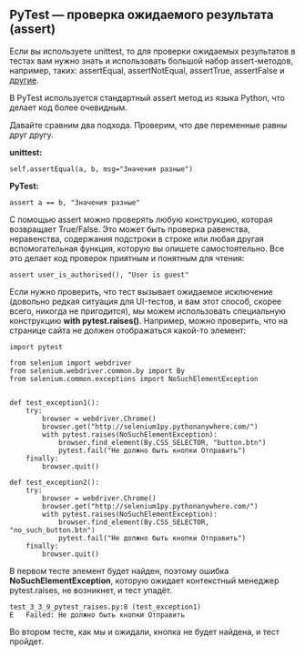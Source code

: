 <h2>PyTest&nbsp;— проверка ожидаемого результата (assert)</h2>

<p>Если вы используете unittest, то для проверки ожидаемых результатов в тестах вам нужно знать и использовать большой набор assert-методов, например, таких: assertEqual, assertNotEqual, assertTrue, assertFalse и <a href="https://docs.python.org/3/library/unittest.html#assert-methods﻿" rel="nofollow noopener noreferrer" target="_blank">другие</a>.</p>

<p>В PyTest используется стандартный assert метод из языка Python, что делает код более очевидным.</p>

<p>Давайте сравним два подхода. Проверим, что две переменные равны друг другу.</p>

<p><strong>unittest:</strong></p>

<pre><code class="hljs stylus">self.assertEqual(<span class="hljs-selector-tag">a</span>, <span class="hljs-selector-tag">b</span>, msg=<span class="hljs-string">"Значения разные"</span>)</code></pre>

<p><strong>PyTest:</strong></p>

<pre><code class="hljs stylus">assert <span class="hljs-selector-tag">a</span> == <span class="hljs-selector-tag">b</span>, <span class="hljs-string">"Значения разные"</span></code></pre>

<p>С помощью assert можно проверять любую конструкцию, которая возвращает True/False. Это может быть проверка равенства, неравенства, содержания подстроки в строке&nbsp;или любая другая вспомогательная функция, которую вы опишете самостоятельно. Все это делает код проверок приятным и понятным для чтения:&nbsp;</p>

<pre><code class="hljs ceylon"><span class="hljs-keyword">assert</span> user<span class="hljs-number">_</span><span class="hljs-keyword">is</span><span class="hljs-number">_</span>authorised(), <span class="hljs-string">"User is guest"</span></code></pre>

<p>Если&nbsp;нужно проверить, что тест вызывает ожидаемое исключение (довольно редкая ситуация для UI-тестов, и вам этот способ, скорее всего, никогда не пригодится),&nbsp;мы можем использовать специальную конструкцию <strong>with pytest.raises()</strong>. Например, можно проверить, что на странице сайта не должен отображаться какой-то элемент:</p>

<pre><code class="language-python hljs"><span class="hljs-keyword">import</span> pytest

<span class="hljs-keyword">from</span> selenium <span class="hljs-keyword">import</span> webdriver
<span class="hljs-keyword">from</span> selenium.webdriver.common.by <span class="hljs-keyword">import</span> By
<span class="hljs-keyword">from</span> selenium.common.exceptions <span class="hljs-keyword">import</span> NoSuchElementException


<span class="hljs-function"><span class="hljs-keyword">def</span> <span class="hljs-title">test_exception1</span><span class="hljs-params">()</span>:</span>
    <span class="hljs-keyword">try</span>:
        browser = webdriver.Chrome()
        browser.get(<span class="hljs-string">"http://selenium1py.pythonanywhere.com/"</span>)
        <span class="hljs-keyword">with</span> pytest.raises(NoSuchElementException):
            browser.find_element(By.CSS_SELECTOR, <span class="hljs-string">"button.btn"</span>)
            pytest.fail(<span class="hljs-string">"Не должно быть кнопки Отправить"</span>)
    <span class="hljs-keyword">finally</span>: 
        browser.quit()

<span class="hljs-function"><span class="hljs-keyword">def</span> <span class="hljs-title">test_exception2</span><span class="hljs-params">()</span>:</span>
    <span class="hljs-keyword">try</span>:
        browser = webdriver.Chrome()
        browser.get(<span class="hljs-string">"http://selenium1py.pythonanywhere.com/"</span>)
        <span class="hljs-keyword">with</span> pytest.raises(NoSuchElementException):
            browser.find_element(By.CSS_SELECTOR, <span class="hljs-string">"no_such_button.btn"</span>)
            pytest.fail(<span class="hljs-string">"Не должно быть кнопки Отправить"</span>)
    <span class="hljs-keyword">finally</span>: 
        browser.quit()</code></pre>

<p>В первом тесте&nbsp;элемент будет найден, поэтому ошибка <strong>NoSuchElementException</strong>, которую ожидает контекстный менеджер pytest.raises, не возникнет, и тест упадёт.</p>

<pre><code class="hljs css"><span class="hljs-selector-tag">test_3_3_9_pytest_raises</span><span class="hljs-selector-class">.py</span><span class="hljs-selector-pseudo">:8</span> (<span class="hljs-selector-tag">test_exception1</span>)
<span class="hljs-selector-tag">E</span>   <span class="hljs-selector-tag">Failed</span>: Не должно быть кнопки Отправить</code></pre>

<p>Во втором тесте, как мы и ожидали, кнопка не будет найдена, и тест пройдет.&nbsp;</p>